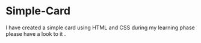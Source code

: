 # Simple-Card
I have created a simple card using HTML and CSS during my learning phase please have a look to it .
